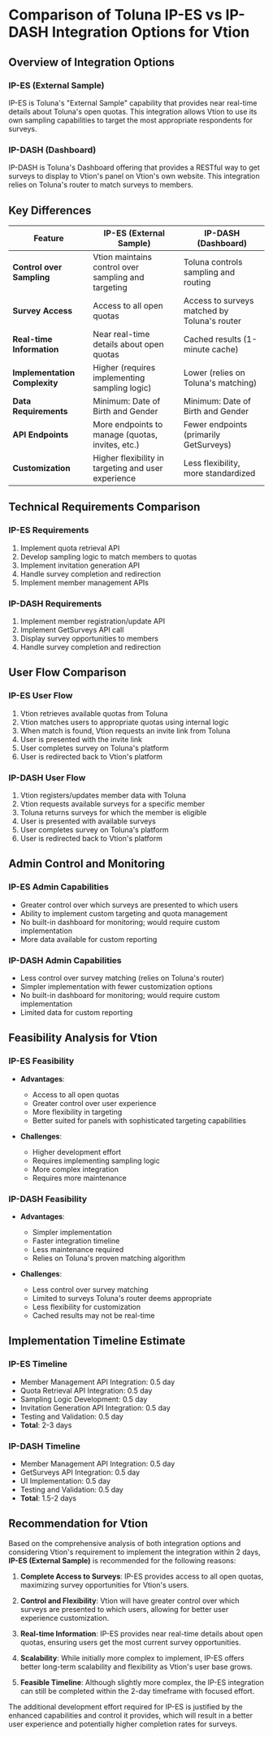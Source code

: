 # Comparison of Toluna IP-ES vs IP-DASH Integration Options for Vtion

## Overview of Integration Options

### IP-ES (External Sample)
IP-ES is Toluna's "External Sample" capability that provides near real-time details about Toluna's open quotas. This integration allows Vtion to use its own sampling capabilities to target the most appropriate respondents for surveys.

### IP-DASH (Dashboard)
IP-DASH is Toluna's Dashboard offering that provides a RESTful way to get surveys to display to Vtion's panel on Vtion's own website. This integration relies on Toluna's router to match surveys to members.

## Key Differences

| Feature | IP-ES (External Sample) | IP-DASH (Dashboard) |
|---------|-------------------------|---------------------|
| **Control over Sampling** | Vtion maintains control over sampling and targeting | Toluna controls sampling and routing |
| **Survey Access** | Access to all open quotas | Access to surveys matched by Toluna's router |
| **Real-time Information** | Near real-time details about open quotas | Cached results (1-minute cache) |
| **Implementation Complexity** | Higher (requires implementing sampling logic) | Lower (relies on Toluna's matching) |
| **Data Requirements** | Minimum: Date of Birth and Gender | Minimum: Date of Birth and Gender |
| **API Endpoints** | More endpoints to manage (quotas, invites, etc.) | Fewer endpoints (primarily GetSurveys) |
| **Customization** | Higher flexibility in targeting and user experience | Less flexibility, more standardized |

## Technical Requirements Comparison

### IP-ES Requirements
1. Implement quota retrieval API
2. Develop sampling logic to match members to quotas
3. Implement invitation generation API
4. Handle survey completion and redirection
5. Implement member management APIs

### IP-DASH Requirements
1. Implement member registration/update API
2. Implement GetSurveys API call
3. Display survey opportunities to members
4. Handle survey completion and redirection

## User Flow Comparison

### IP-ES User Flow
1. Vtion retrieves available quotas from Toluna
2. Vtion matches users to appropriate quotas using internal logic
3. When match is found, Vtion requests an invite link from Toluna
4. User is presented with the invite link
5. User completes survey on Toluna's platform
6. User is redirected back to Vtion's platform

### IP-DASH User Flow
1. Vtion registers/updates member data with Toluna
2. Vtion requests available surveys for a specific member
3. Toluna returns surveys for which the member is eligible
4. User is presented with available surveys
5. User completes survey on Toluna's platform
6. User is redirected back to Vtion's platform

## Admin Control and Monitoring

### IP-ES Admin Capabilities
- Greater control over which surveys are presented to which users
- Ability to implement custom targeting and quota management
- No built-in dashboard for monitoring; would require custom implementation
- More data available for custom reporting

### IP-DASH Admin Capabilities
- Less control over survey matching (relies on Toluna's router)
- Simpler implementation with fewer customization options
- No built-in dashboard for monitoring; would require custom implementation
- Limited data for custom reporting

## Feasibility Analysis for Vtion

### IP-ES Feasibility
- **Advantages**:
  - Access to all open quotas
  - Greater control over user experience
  - More flexibility in targeting
  - Better suited for panels with sophisticated targeting capabilities
  
- **Challenges**:
  - Higher development effort
  - Requires implementing sampling logic
  - More complex integration
  - Requires more maintenance

### IP-DASH Feasibility
- **Advantages**:
  - Simpler implementation
  - Faster integration timeline
  - Less maintenance required
  - Relies on Toluna's proven matching algorithm
  
- **Challenges**:
  - Less control over survey matching
  - Limited to surveys Toluna's router deems appropriate
  - Less flexibility for customization
  - Cached results may not be real-time

## Implementation Timeline Estimate

### IP-ES Timeline
- Member Management API Integration: 0.5 day
- Quota Retrieval API Integration: 0.5 day
- Sampling Logic Development: 0.5 day
- Invitation Generation API Integration: 0.5 day
- Testing and Validation: 0.5 day
- **Total**: 2-3 days

### IP-DASH Timeline
- Member Management API Integration: 0.5 day
- GetSurveys API Integration: 0.5 day
- UI Implementation: 0.5 day
- Testing and Validation: 0.5 day
- **Total**: 1.5-2 days

## Recommendation for Vtion

Based on the comprehensive analysis of both integration options and considering Vtion's requirement to implement the integration within 2 days, **IP-ES (External Sample)** is recommended for the following reasons:

1. **Complete Access to Surveys**: IP-ES provides access to all open quotas, maximizing survey opportunities for Vtion's users.

2. **Control and Flexibility**: Vtion will have greater control over which surveys are presented to which users, allowing for better user experience customization.

3. **Real-time Information**: IP-ES provides near real-time details about open quotas, ensuring users get the most current survey opportunities.

4. **Scalability**: While initially more complex to implement, IP-ES offers better long-term scalability and flexibility as Vtion's user base grows.

5. **Feasible Timeline**: Although slightly more complex, the IP-ES integration can still be completed within the 2-day timeframe with focused effort.

The additional development effort required for IP-ES is justified by the enhanced capabilities and control it provides, which will result in a better user experience and potentially higher completion rates for surveys.
